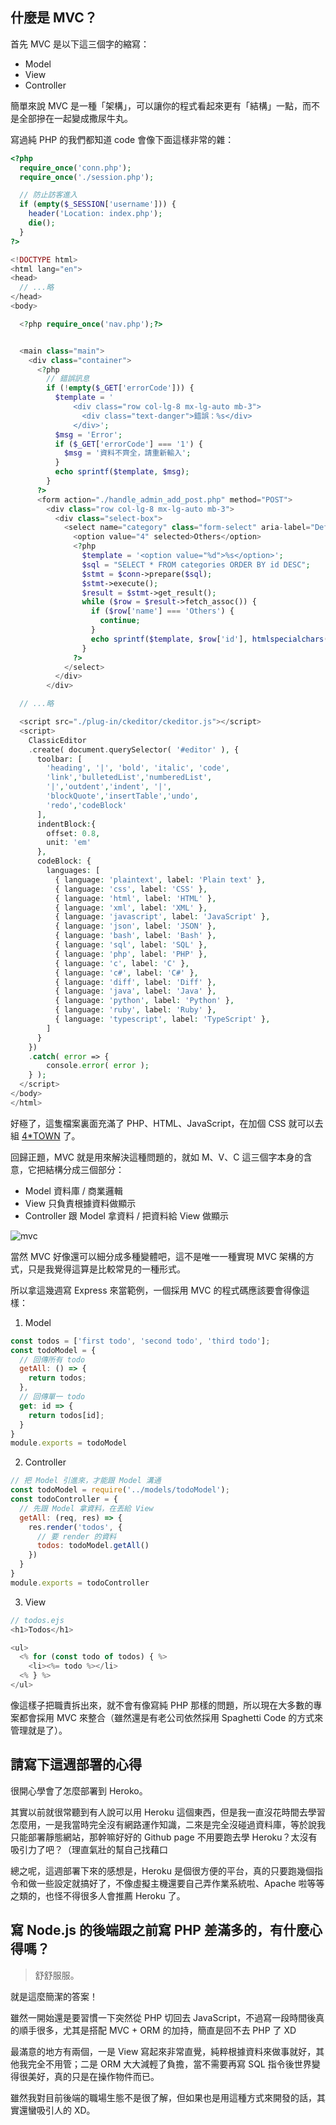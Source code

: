 ## 什麼是 MVC？

首先 MVC 是以下這三個字的縮寫：

- Model
- View
- Controller

簡單來說 MVC 是一種「架構」，可以讓你的程式看起來更有「結構」一點，而不是全部摻在一起變成撒尿牛丸。

寫過純 PHP 的我們都知道 code 會像下面這樣非常的雜：

```php
<?php
  require_once('conn.php');
  require_once('./session.php');

  // 防止訪客進入
  if (empty($_SESSION['username'])) {
    header('Location: index.php');
    die();
  }
?>

<!DOCTYPE html>
<html lang="en">
<head>
  // ...略
</head>
<body>

  <?php require_once('nav.php');?>


  <main class="main">
    <div class="container">
      <?php
        // 錯誤訊息
        if (!empty($_GET['errorCode'])) {
          $template = '
              <div class="row col-lg-8 mx-lg-auto mb-3">
                <div class="text-danger">錯誤：%s</div>
              </div>';
          $msg = 'Error';
          if ($_GET['errorCode'] === '1') {
            $msg = '資料不齊全，請重新輸入';
          }
          echo sprintf($template, $msg);
        }
      ?>
      <form action="./handle_admin_add_post.php" method="POST">
        <div class="row col-lg-8 mx-lg-auto mb-3">
          <div class="select-box">
            <select name="category" class="form-select" aria-label="Default select example">
              <option value="4" selected>Others</option>
              <?php
                $template = '<option value="%d">%s</option>';
                $sql = "SELECT * FROM categories ORDER BY id DESC";
                $stmt = $conn->prepare($sql);
                $stmt->execute();
                $result = $stmt->get_result();
                while ($row = $result->fetch_assoc()) {
                  if ($row['name'] === 'Others') {
                    continue;
                  }
                  echo sprintf($template, $row['id'], htmlspecialchars($row['name']));
                }
              ?>
            </select>
          </div>
        </div>

  // ...略

  <script src="./plug-in/ckeditor/ckeditor.js"></script>
  <script>
    ClassicEditor
    .create( document.querySelector( '#editor' ), {
      toolbar: [
        'heading', '|', 'bold', 'italic', 'code',
        'link','bulletedList','numberedList',
        '|','outdent','indent', '|',
        'blockQuote','insertTable','undo',
        'redo','codeBlock'
      ],
      indentBlock:{
        offset: 0.8,
        unit: 'em'
      },
      codeBlock: {
        languages: [
          { language: 'plaintext', label: 'Plain text' },
          { language: 'css', label: 'CSS' },
          { language: 'html', label: 'HTML' },
          { language: 'xml', label: 'XML' },
          { language: 'javascript', label: 'JavaScript' },
          { language: 'json', label: 'JSON' },
          { language: 'bash', label: 'Bash' },
          { language: 'sql', label: 'SQL' },
          { language: 'php', label: 'PHP' },
          { language: 'c', label: 'C' },
          { language: 'c#', label: 'C#' },
          { language: 'diff', label: 'Diff' },
          { language: 'java', label: 'Java' },
          { language: 'python', label: 'Python' },
          { language: 'ruby', label: 'Ruby' },
          { language: 'typescript', label: 'TypeScript' },
        ]
      }
    })
    .catch( error => {
        console.error( error );
    } );
  </script>
</body>
</html>
```

好極了，這隻檔案裏面充滿了 PHP、HTML、JavaScript，在加個 CSS 就可以去組 [4*TOWN](https://www.4town.com/) 了。

回歸正題，MVC 就是用來解決這種問題的，就如 M、V、C 這三個字本身的含意，它把結構分成三個部分：

- Model 資料庫 / 商業邏輯
- View 只負責根據資料做顯示
- Controller 跟 Model 拿資料 / 把資料給 View 做顯示

![mvc](mvc.jpg)


當然 MVC 好像還可以細分成多種變體吧，這不是唯一一種實現 MVC 架構的方式，只是我覺得這算是比較常見的一種形式。

所以拿這幾週寫 Express 來當範例，一個採用 MVC 的程式碼應該要會得像這樣：

1. Model

```js
const todos = ['first todo', 'second todo', 'third todo'];
const todoModel = {
  // 回傳所有 todo
  getAll: () => {
    return todos;
  },
  // 回傳單一 todo
  get: id => {
    return todos[id];
  }
}
module.exports = todoModel
```


2. Controller 

```js
// 把 Model 引進來，才能跟 Model 溝通
const todoModel = require('../models/todoModel');
const todoController = {
  // 先跟 Model 拿資料，在丟給 View
  getAll: (req, res) => {
    res.render('todos', {      
      // 要 render 的資料
      todos: todoModel.getAll()
    })
  }
}
module.exports = todoController
```

3. View

```js
// todos.ejs
<h1>Todos</h1>

<ul>
  <% for (const todo of todos) { %>
    <li><%= todo %></li>    
  <% } %>  
</ul>
```

像這樣子把職責拆出來，就不會有像寫純 PHP 那樣的問題，所以現在大多數的專案都會採用 MVC 來整合（雖然還是有老公司依然採用 Spaghetti Code 的方式來管理就是了）。


## 請寫下這週部署的心得


很開心學會了怎麼部署到 Heroko。

其實以前就很常聽到有人說可以用 Heroku 這個東西，但是我一直沒花時間去學習怎麼用，一是我當時完全沒有網路運作知識，二來是完全沒碰過資料庫，等於說我只能部署靜態網站，那幹嘛好好的 Github page 不用要跑去學 Heroku？太沒有吸引力了吧？（理直氣壯的幫自己找藉口


總之呢，這週部署下來的感想是，Heroku 是個很方便的平台，真的只要跑幾個指令和做一些設定就搞好了，不像虛擬主機還要自己弄作業系統啦、Apache 啦等等之類的，也怪不得很多人會推薦 Heroku 了。


## 寫 Node.js 的後端跟之前寫 PHP 差滿多的，有什麼心得嗎？

>舒舒服服。

就是這麼簡潔的答案！

雖然一開始還是要習慣一下突然從 PHP 切回去 JavaScript，不過寫一段時間後真的順手很多，尤其是搭配 MVC + ORM 的加持，簡直是回不去 PHP 了 XD

最滿意的地方有兩個，一是 View 寫起來非常直覺，純粹根據資料來做事就好，其他我完全不用管；二是 ORM 大大減輕了負擔，當不需要再寫 SQL 指令後世界變得很美好，真的只是在操作物件而已。

雖然我對目前後端的職場生態不是很了解，但如果也是用這種方式來開發的話，其實還蠻吸引人的 XD。
